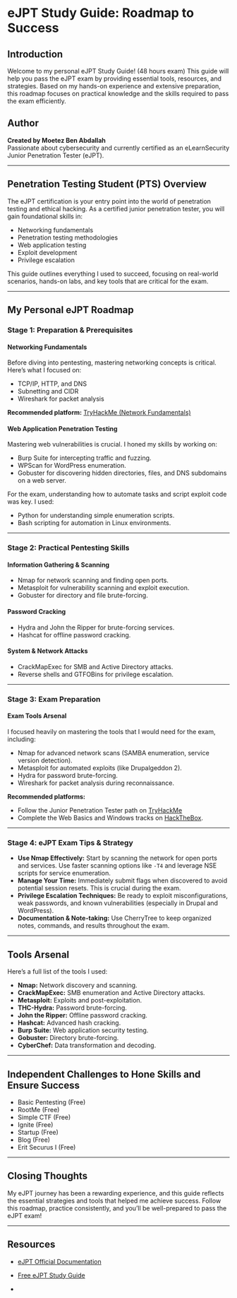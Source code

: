 # eJPT Study Guide: Roadmap to Success

## Introduction
Welcome to my personal eJPT Study Guide! (48 hours exam) This guide will help you pass the eJPT exam by providing essential tools, resources, and strategies. Based on my hands-on experience and extensive preparation, this roadmap focuses on practical knowledge and the skills required to pass the exam efficiently.

## Author
**Created by Moetez Ben Abdallah**  
Passionate about cybersecurity and currently certified as an eLearnSecurity Junior Penetration Tester (eJPT).

---

## Penetration Testing Student (PTS) Overview
The eJPT certification is your entry point into the world of penetration testing and ethical hacking. As a certified junior penetration tester, you will gain foundational skills in:

- Networking fundamentals
- Penetration testing methodologies
- Web application testing
- Exploit development
- Privilege escalation

This guide outlines everything I used to succeed, focusing on real-world scenarios, hands-on labs, and key tools that are critical for the exam.

---

## My Personal eJPT Roadmap

### Stage 1: Preparation & Prerequisites

#### Networking Fundamentals
Before diving into pentesting, mastering networking concepts is critical. Here’s what I focused on:

- TCP/IP, HTTP, and DNS
- Subnetting and CIDR
- Wireshark for packet analysis

**Recommended platform:** [TryHackMe (Network Fundamentals)](https://tryhackme.com)

#### Web Application Penetration Testing
Mastering web vulnerabilities is crucial. I honed my skills by working on:

- Burp Suite for intercepting traffic and fuzzing.
- WPScan for WordPress enumeration.
- Gobuster for discovering hidden directories, files, and DNS subdomains on a web server.

For the exam, understanding how to automate tasks and script exploit code was key. I used:

- Python for understanding simple enumeration scripts.
- Bash scripting for automation in Linux environments.

---

### Stage 2: Practical Pentesting Skills

#### Information Gathering & Scanning
- Nmap for network scanning and finding open ports.
- Metasploit for vulnerability scanning and exploit execution.
- Gobuster for directory and file brute-forcing.

#### Password Cracking
- Hydra and John the Ripper for brute-forcing services.
- Hashcat for offline password cracking.

#### System & Network Attacks
- CrackMapExec for SMB and Active Directory attacks.
- Reverse shells and GTFOBins for privilege escalation.

---

### Stage 3: Exam Preparation

#### Exam Tools Arsenal
I focused heavily on mastering the tools that I would need for the exam, including:

- Nmap for advanced network scans (SAMBA enumeration, service version detection).
- Metasploit for automated exploits (like Drupalgeddon 2).
- Hydra for password brute-forcing.
- Wireshark for packet analysis during reconnaissance.

**Recommended platforms:** 
- Follow the Junior Penetration Tester path on [TryHackMe](https://tryhackme.com) 
- Complete the Web Basics and Windows tracks on [HackTheBox](https://www.hackthebox.eu).

---

### Stage 4: eJPT Exam Tips & Strategy

- **Use Nmap Effectively:** Start by scanning the network for open ports and services. Use faster scanning options like `-T4` and leverage NSE scripts for service enumeration.
- **Manage Your Time:** Immediately submit flags when discovered to avoid potential session resets. This is crucial during the exam.
- **Privilege Escalation Techniques:** Be ready to exploit misconfigurations, weak passwords, and known vulnerabilities (especially in Drupal and WordPress).
- **Documentation & Note-taking:** Use CherryTree to keep organized notes, commands, and results throughout the exam.

---

## Tools Arsenal
Here’s a full list of the tools I used:

- **Nmap:** Network discovery and scanning.
- **CrackMapExec:** SMB enumeration and Active Directory attacks.
- **Metasploit:** Exploits and post-exploitation.
- **THC-Hydra:** Password brute-forcing.
- **John the Ripper:** Offline password cracking.
- **Hashcat:** Advanced hash cracking.
- **Burp Suite:** Web application security testing.
- **Gobuster:** Directory brute-forcing.
- **CyberChef:** Data transformation and decoding.

---

## Independent Challenges to Hone Skills and Ensure Success
- Basic Pentesting (Free)
- RootMe (Free)
- Simple CTF (Free)
- Ignite (Free)
- Startup (Free)
- Blog (Free)
- Erit Securus I (Free)

---

## Closing Thoughts
My eJPT journey has been a rewarding experience, and this guide reflects the essential strategies and tools that helped me achieve success. Follow this roadmap, practice consistently, and you’ll be well-prepared to pass the eJPT exam!

---

## Resources
- [eJPT Official Documentation](https://www.elearnsecurity.com/course/ejpt/)
- [Free eJPT Study Guide](https://www.elearnsecurity.com/downloads/)

- 



